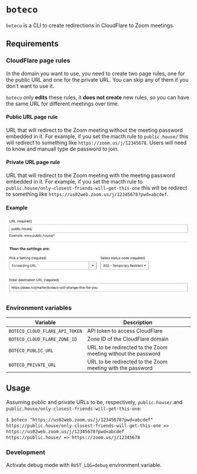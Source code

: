# `boteco`

`boteco` is a CLI to create redirections in CloudFlare to Zoom meetings.

## Requirements

### CloudFlare page rules

In the domain you want to use, you need to create two page rules, one for the public URL and one for the private URL. You can skip any of them if you don't want to use it.

`boteco` only **edits** these rules, it **does not create** new rules, so you can have the same URL for different meetings over time.

#### Public URL page rule

URL that will redirect to the Zoom meeting without the meeting password embedded in it. For example, if you set the macth rule to `public.house/` this will redirect to something like `https://zoom.us/j/12345678`. Users will need to know and manuall type de password to join.

#### Private URL page rule

URL that will redirect to the Zoom meeting with the meeting password embedded in it. For example, if you set the macth rule to `public.house/only-closest-friends-will-get-this-one` this will be redirect to something like `https://us02web.zoom.us/j/12345678?pwd=abcdef`.

#### Example

![Example of a page rule on CloudFlare](pagerule.png)

### Environment variables

| Variable | Description |
|---|---|
`BOTECO_CLOUD_FLARE_API_TOKEN` | API token to access CloudFlare |
`BOTECO_CLOUD_FLARE_ZONE_ID` | Zone ID of the CloudFlare domain |
`BOTECO_PUBLIC_URL` | URL to be redirected to the Zoom meeting without the password  |
`BOTECO_PRIVATE_URL` | URL to be redirected to the Zoom meeting with the password |

## Usage

Assuming public and private URLs to be, respectively, `public.house/` and `public.house/only-closest-friends-will-get-this-one`:

```console
$ boteco "https://us02web.zoom.us/j/12345678?pwd=abcdef"
https://public.house/only-closest-friends-will-get-this-one => https://us02web.zoom.us/j/12345678?pwd=abcdef
https://public.house/ => https://zoom.us/j/12345678
```

### Development

Activate debug mode with `RUST_LOG=debug` environment variable.
